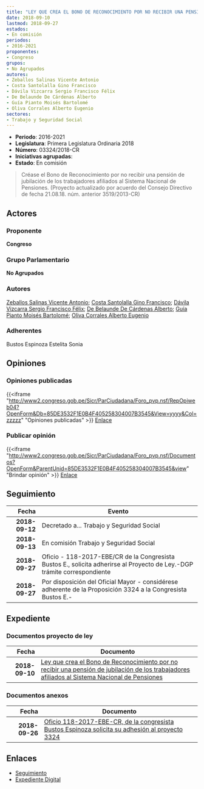 ```yaml
---
title: "LEY QUE CREA EL BONO DE RECONOCIMIENTO POR NO RECIBIR UNA PENSIÓN DE JUBILACIÓN DE LOS TRABAJADORES AFILIADOS AL SISTEMA NACIONAL DE PENSIONES"
date: 2018-09-10
lastmod: 2018-09-27
estados:
- En comisión
periodos:
- 2016-2021
proponentes:
- Congreso
grupos:
- No Agrupados
autores:
- Zeballos Salinas Vicente Antonio
- Costa Santolalla Gino Francisco
- Dávila Vizcarra Sergio Francisco Félix
- De Belaunde De Cárdenas Alberto
- Guía Pianto Moisés Bartolomé
- Oliva Corrales Alberto Eugenio
sectores:
- Trabajo y Seguridad Social
---
```

- **Periodo**: 2016-2021
- **Legislatura**: Primera Legislatura Ordinaria 2018
- **Número**: 03324/2018-CR
- **Iniciativas agrupadas**: 
- **Estado**: En comisión

> Créase el Bono de Reconocimiento por no recibir una pensión de jubilación de los trabajadores afiliados al Sistema Nacional de Pensiones. (Proyecto actualizado por acuerdo del Consejo Directivo de fecha 21.08.18. núm. anterior 3519/2013-CR)


## Actores

### Proponente

**Congreso**

### Grupo Parlamentario

**No Agrupados**

### Autores

[Zeballos Salinas Vicente Antonio](mailto:mailto:vzeballos@congreso.gob.pe); [Costa Santolalla Gino Francisco](mailto:mailto:gcosta@congreso.gob.pe); [Dávila Vizcarra Sergio Francisco Félix](mailto:mailto:sdavila@congreso.gob.pe); [De Belaunde De Cárdenas Alberto](mailto:mailto:adebelaunde@congreso.gob.pe); [Guía Pianto Moisés Bartolomé](mailto:mailto:mguia@congreso.gob.pe); [Oliva Corrales Alberto Eugenio](mailto:mailto:aoliva@congreso.gob.pe)

### Adherentes

Bustos Espinoza Estelita Sonia

## Opiniones

### Opiniones publicadas

{{<iframe "http://www2.congreso.gob.pe/Sicr/ParCiudadana/Foro_pvp.nsf/RepOpiweb04?OpenForm&Db=85DE3532F1E0B4F405258304007B3545&View=yyyy&Col=zzzzz" "Opiniones publicadas" >}}
[Enlace](http://www2.congreso.gob.pe/Sicr/ParCiudadana/Foro_pvp.nsf/RepOpiweb04?OpenForm&Db=85DE3532F1E0B4F405258304007B3545&View=yyyy&Col=zzzzz)

### Publicar opinión

{{<iframe "http://www2.congreso.gob.pe/Sicr/ParCiudadana/Foro_pvp.nsf/Documentos?OpenForm&ParentUnid=85DE3532F1E0B4F405258304007B3545&view" "Brindar opinión" >}}
[Enlace](http://www2.congreso.gob.pe/Sicr/ParCiudadana/Foro_pvp.nsf/Documentos?OpenForm&ParentUnid=85DE3532F1E0B4F405258304007B3545&view)


## Seguimiento

| Fecha | Evento |
|------:|--------|
| **2018-09-12** | Decretado a... Trabajo y Seguridad Social |
| **2018-09-13** | En comisión Trabajo y Seguridad Social |
| **2018-09-27** | Oficio - 118-2017-EBE/CR de la Congresista Bustos E., solicita adherirse al Proyecto de Ley.-DGP trámite correspondiente |
| **2018-09-27** | Por disposición del Oficial Mayor - considérese adherente de la Proposición 3324 a la Congresista Bustos E.- |

## Expediente

### Documentos proyecto de ley

| Fecha | Documento |
|------:|-----------|
| **2018-09-10** | [Ley que crea el Bono de Reconocimiento por no recibir una pensión de jubilación de los trabajadores afiliados al Sistema Nacional de Pensiones](http://www.leyes.congreso.gob.pe/Documentos/2016_2021/Proyectos_de_Ley_y_de_Resoluciones_Legislativas/PL0332420180910..PDF) |

### Documentos anexos

| Fecha | Documento |
|------:|-----------|
| **2018-09-26** | [Oficio 118-2017-EBE-CR, de la congresista Bustos Espinoza solicita su adhesión al proyecto 3324](http://www.leyes.congreso.gob.pe/Documentos/2016_2021/Adhesiones/Proyectos_de_Ley/OFICIO-118-2017-EBE-CR.pdf) |

## Enlaces

- [Seguimiento](http://www2.congreso.gob.pe/Sicr/TraDocEstProc/CLProLey2016.nsf/f7fff46988ca05b1052578e100829cc7/b456990c98c3389e05258304007e0037?OpenDocument)
- [Expediente Digital](http://www2.congreso.gob.pe/Sicr/TraDocEstProc/CLProLey2016.nsf/f7fff46988ca05b1052578e100829cc7/b456990c98c3389e05258304007e0037?OpenDocument&Click=05257FB7005EB655.eb71d0cf91d8294e05256cdf006b5706/$Body/0.1C6C)

